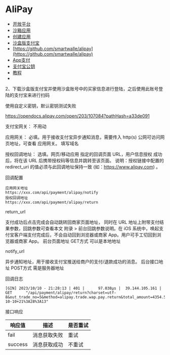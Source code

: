 # AliPay

- [开放平台](https://open.alipay.com/develop/manage)
- [沙箱应用](https://open.alipay.com/develop/sandbox/app)
- [创建应用](https://opendocs.alipay.com/open/200/105310)
- [沙盒版支付宝]()
- [https://github.com/smartwalle/alipay](https://github.com/smartwalle/alipay)
- [App支付]()
- [支付宝公钥](https://opendocs.alipay.com/support/01rauu)
- [教程](https://blog.csdn.net/qq_56282336/article/details/130845610)
- 


2、下载沙盒版支付宝并使用沙盒账号中的买家信息进行登陆，之后使用此账号登陆的支付宝来进行扫码

使用自定义密钥，默认密钥测试失败



https://opendocs.alipay.com/open/203/107084?pathHash=a33de091


支付宝网关：
不用动

应用网关：
必填。用于接收支付宝异步通知消息，需要传入 http(s) 公网可访问网页地址，可查看 应用网关。
填写域名

授权回调地址：
选填。网页/移动应用 指定的回调页面 URL，用户信息授权 成功后，将在该 URL 后携带授权码等信息并跳转至该页面。
说明：授权链接中配置的 redirect_uri 的值必须与此回调地址保持一致 (如：https://www.alipay.com) 。

回调配置
```
应用网关地址
https://xxx.com/api/payment/alipay/notify
授权回调地址
https://xxx.com/api/payment/alipay/return
```

return_url

支付成功后点击完成会自动跳转回商家页面地址， 同时在 URL 地址上附带支付结果参数，回跳参数可查看本文 附录 > 前台回跳参数说明。在 iOS 系统中，唤起支付宝客户端支付完成后，不会自动回到浏览器或商家 App。用户可手工切回到浏览器或商家 App。
前台页面地址
GET方式
可以是本地地址


notify_url

异步通知地址，用于接收支付宝推送给商户的支付/退款成功的消息。
后台接口地址
POST方式
需是服务器地址


回调日志
```
[GIN] 2023/10/10 - 21:28:13 | 401 |      97.038µs |  39.144.105.161 | GET      "/api/payment/alipay/return?charset=utf-8&out_trade_no=5&method=alipay.trade.wap.pay.return&total_amount=4354.50&sign=Rrch2x3VzLj15kxso2G8RDWpVLTA%2B74uVBj7cgAC%2BNHAMYr5nijF%2FkRGyAdWfKEEXSde81mMVUSWaKPtXVDkUkyygu%2B2KymN%2BKJl2iVHVPSMVmiTbXkg5MZpU4c2R3WGTSiXhVPd4K8HW6upcnDF1HGcMh2%2F80DcdMnCfHxZ18Ch1tY4rkrY3Myp%2BCPunAsMLbKQiNmdowgOPPYtaPVrsUBU32n8aOm2v2YlRabI0Tbu9Ttq9ktn9g6fB3R5pfk0p6CZrrJySL8FjJPlJDGOCJxWoQr%2B9FCtxvyjJpnJ9gi6Fgi3kCo9uIeQMe03j9n8xhRbN0estknRNlt%2Fci0IYw%3D%3D&trade_no=2023101022001497300500953093&auth_app_id=9021000128688617&version=1.0&app_id=9021000128688617&sign_type=RSA2&seller_id=2088721014934993&timestamp=2023-10-10+21%3A28%3A13"
```


接口响应

响应值	| 描述	| 是否重试
--- | --- | ---
fail	| 消息获取失败	| 重试
success	| 消息获取成功	| 不重试
